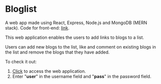 # Bloglist

A web app made using React, Express, Node.js and MongoDB (MERN stack). Code for front-end: <a href="https://github.com/dakshj48/FSO2019/tree/master/part7/bloglist" target="_blank">link</a>.

This web application enables the users to add links to blogs to a list. 

Users can add new blogs to the list, like and comment on existing blogs in the list and remove the blogs that they have added.


To check it out:
1. <a href="https://pacific-waters-38107.herokuapp.com/" target="_blank">Click</a> to access the web application.
2. Enter "__user__" in the username field and "__pass__" in the password field.
